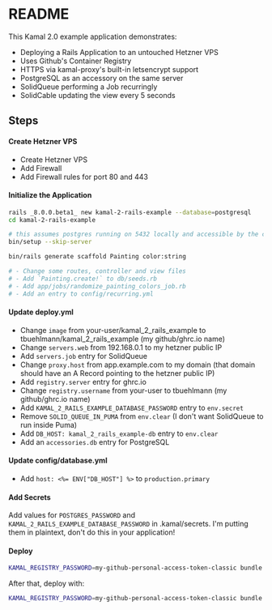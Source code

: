 # README

This Kamal 2.0 example application demonstrates:

- Deploying a Rails Application to an untouched Hetzner VPS
- Uses Github's Container Registry
- HTTPS via kamal-proxy's built-in letsencrypt support
- PostgreSQL as an accessory on the same server
- SolidQueue performing a Job recurringly
- SolidCable updating the view every 5 seconds

## Steps

#### Create Hetzner VPS

- Create Hetzner VPS
- Add Firewall
- Add Firewall rules for port 80 and 443

#### Initialize the Application

```sh
rails _8.0.0.beta1_ new kamal-2-rails-example --database=postgresql
cd kamal-2-rails-example

# this assumes postgres running on 5432 locally and accessible by the current user/role
bin/setup --skip-server

bin/rails generate scaffold Painting color:string

# - Change some routes, controller and view files
# - Add `Painting.create!` to db/seeds.rb
# - Add app/jobs/randomize_painting_colors_job.rb
# - Add an entry to config/recurring.yml
```

#### Update deploy.yml

- Change `image` from your-user/kamal_2_rails_example to tbuehlmann/kamal_2_rails_example (my github/ghrc.io name)
- Change `servers.web` from 192.168.0.1 to my hetzner public IP
- Add `servers.job` entry for SolidQueue
- Change `proxy.host` from app.example.com to my domain (that domain should have an A Record pointing to the hetzner public IP)
- Add `registry.server` entry for ghrc.io
- Change `registry.username` from your-user to tbuehlmann (my github/ghrc.io name)
- Add `KAMAL_2_RAILS_EXAMPLE_DATABASE_PASSWORD` entry to `env.secret`
- Remove `SOLID_QUEUE_IN_PUMA` from `env.clear` (I don't want SolidQueue to run inside Puma)
- Add `DB_HOST: kamal_2_rails_example-db` entry to `env.clear`
- Add an `accessories.db` entry for PostgreSQL

#### Update config/database.yml

- Add `host: <%= ENV["DB_HOST"] %>` to `production.primary`

#### Add Secrets

Add values for `POSTGRES_PASSWORD` and `KAMAL_2_RAILS_EXAMPLE_DATABASE_PASSWORD` in .kamal/secrets. I'm putting them in plaintext, don't do this in your application!

#### Deploy

```sh
KAMAL_REGISTRY_PASSWORD=my-github-personal-access-token-classic bundle exec kamal setup
```

After that, deploy with:

```sh
KAMAL_REGISTRY_PASSWORD=my-github-personal-access-token-classic bundle exec kamal deploy
```
